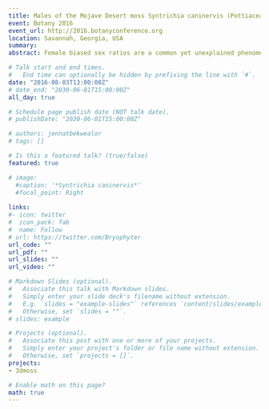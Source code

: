 ```yaml
---
title: Males of the Mojave Desert moss Syntrichia caninervis (Pottiaceae) are rare and shy
event: Botany 2016
event_url: http://2016.botanyconference.org
location: Savannah, Georgia, USA
summary: 
abstract: Female biased sex ratios are a common yet unexplained phenomenon in bryophyte populations, a pattern that, for some species, appears to be correlated with increased environmental stress. Natural populations of the dioicous moss Syntrichia caninervis, an important component of the Mojave Desert biological soil crust, are highly female-biased, based on expression of gametangia. This may be because males experience greater mortality at some point in the life cycle, and are therefore rare (the rare male hypothesis), or males may simply produce sexual structures less frequently (the shy male hypothesis). To distinguish between these two alternatives, we used double digest restriction-site associated DNA (RAD) sequencing to survey the clonal diversity within two Mojave Desert populations of S. caninervis and determine whether sex ratios inferred from genetic data are consistent with ratios based on sex expression. We first identified 200 candidate sex-associated loci in a sample of 11 females and 10 males by selecting RAD sequences that were only found in one sex. Next we searched for these markers within RAD sequences of 131 sterile branches of unknown sex from two sites that differed in water availability, and potentially level of stress. Samples that were found to only have potential sex-associated loci from a single sex were identified as that sex. About two thirds of the 200 candidate loci tested showed signature of sex linkage in the full dataset. The observed phenotypic female:male sex ratio was 18:1 for the higher elevation, less stressful site (SCH) and no sex expression was observed at a dryer lower elevation site (SCL). However, using the putative sex-linked markers, we found a 2:1 genetic female bias in SCH, suggesting that males in this population are "shy”, while SCL was entirely genetically female, suggesting that males are absent. Clonal diversity was higher in SCH than SCL (Simpson’s, p-value < 0.05) and females were more clonally diverse than males in SCH (Shannon index, p-value = 0.001). Higher clonal diversity in SCH suggests fewer genotypes may be capable of growth in the lower elevation, higher stress site. Together, these results suggest that: (1) both the rare male and shy male hypotheses may contribute to observed phenotypic sex ratios in the field, and (2) sex-specific differences in life history and survival interact with environmental stress to determine the proportion of males in S. caninervis populations.

# Talk start and end times.
#   End time can optionally be hidden by prefixing the line with `#`.
date: "2016-08-03T13:00:00Z"
# date_end: "2030-06-01T15:00:00Z"
all_day: true

# Schedule page publish date (NOT talk date).
# publishDate: "2030-06-01T15:00:00Z"

# authors: jennatbekwealor
# tags: []

# Is this a featured talk? (true/false)
featured: true

# image:
  #caption: '*Syntrichia caninervis*'
  #focal_point: Right
  
links:
#- icon: twitter
#  icon_pack: fab
#  name: Follow
# url: https://twitter.com/Bryophyter
url_code: ""
url_pdf: ""
url_slides: ""
url_video: ""

# Markdown Slides (optional).
#   Associate this talk with Markdown slides.
#   Simply enter your slide deck's filename without extension.
#   E.g. `slides = "example-slides"` references `content/slides/example-slides.md`.
#   Otherwise, set `slides = ""`.
# slides: example

# Projects (optional).
#   Associate this post with one or more of your projects.
#   Simply enter your project's folder or file name without extension.
#   Otherwise, set `projects = []`.
projects:
- 3dmoss

# Enable math on this page?
math: true
---
```


